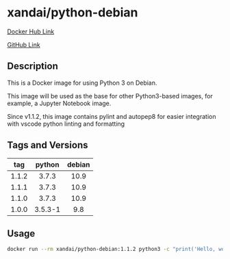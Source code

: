 # xandai/python-debian

[Docker Hub Link](https://hub.docker.com/r/xandai/python-debian)

[GitHub Link](https://github.com/x-and-ai/python-debian)

## Description

This is a Docker image for using Python 3 on Debian.

This image will be used as the base for other Python3-based images, for example, a Jupyter Notebook image.

Since v1.1.2, this image contains pylint and autopep8 for easier integration with vscode python linting and formatting

## Tags and Versions

|  tag  | python  | debian |
| :---: | :-----: | :----: |
| 1.1.2 |  3.7.3  |  10.9  |
| 1.1.1 |  3.7.3  |  10.9  |
| 1.1.0 |  3.7.3  |  10.9  |
| 1.0.0 | 3.5.3-1 |  9.8   |

## Usage

```sh
docker run --rm xandai/python-debian:1.1.2 python3 -c "print('Hello, world!')"
```
